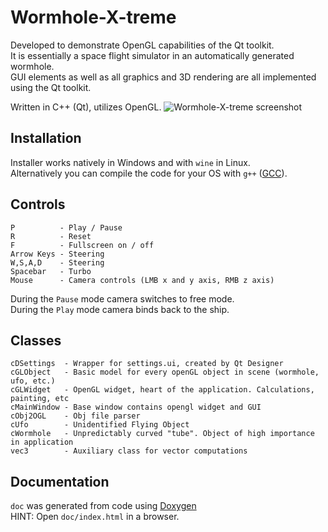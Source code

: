 # Wormhole-X-treme

Developed to demonstrate OpenGL capabilities of the Qt toolkit.<br />
It is essentially a space flight simulator in an automatically generated wormhole.<br />
GUI elements as well as all graphics and 3D rendering are all implemented using the Qt toolkit.<br />

Written in C++ (Qt), utilizes OpenGL.
![Wormhole-X-treme screenshot](https://smejkal.software/img/wormhole_scr2.jpg)

## Installation

Installer works natively in Windows and with `wine` in Linux.<br />
Alternatively you can compile the code for your OS with `g++` ([GCC](https://gcc.gnu.org/)).

## Controls

```
P          - Play / Pause
R          - Reset
F          - Fullscreen on / off
Arrow Keys - Steering
W,S,A,D    - Steering
Spacebar   - Turbo
Mouse      - Camera controls (LMB x and y axis, RMB z axis)
```

During the `Pause` mode camera switches to free mode.<br />
During the `Play` mode camera binds back to the ship.

## Classes

```
cDSettings  - Wrapper for settings.ui, created by Qt Designer
cGLObject	- Basic model for every openGL object in scene (wormhole, ufo, etc.)
cGLWidget	- OpenGL widget, heart of the application. Calculations, painting, etc
cMainWindow	- Base window contains opengl widget and GUI
cObj2OGL	- Obj file parser
cUfo	    - Unidentified Flying Object
cWormhole	- Unpredictably curved "tube". Object of high importance in application
vec3	    - Auxiliary class for vector computations
```

## Documentation

`doc` was generated from code using [Doxygen](https://www.doxygen.nl/index.html)<br />
HINT: Open `doc/index.html` in a browser.